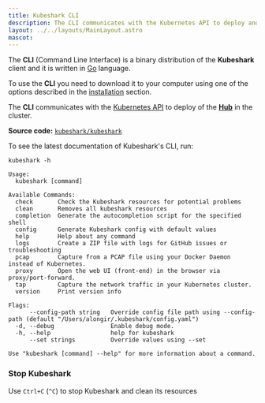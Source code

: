 ```yaml
---
title: Kubeshark CLI
description: The CLI communicates with the Kubernetes API to deploy and control the other software components in the cluster
layout: ../../layouts/MainLayout.astro
mascot: 
---
```


The **CLI** (Command Line Interface) is a binary distribution of the **Kubeshark** client and it is written in [Go](https://go.dev/) language. 

To use the **CLI** you need to download it to your computer using one of the options described in the [installation](/en/install) section.

The **CLI** communicates with the [Kubernetes API](https://kubernetes.io/docs/concepts/overview/kubernetes-api/) to deploy of the [**Hub**](#hub) in the cluster.

**Source code:** [`kubeshark/kubeshark`](https://github.com/kubeshark/kubeshark)

To see the latest documentation of Kubeshark's CLI, run:

```shell
kubeshark -h
```

```shell
Usage:
  kubeshark [command]

Available Commands:
  check       Check the Kubeshark resources for potential problems
  clean       Removes all kubeshark resources
  completion  Generate the autocompletion script for the specified shell
  config      Generate Kubeshark config with default values
  help        Help about any command
  logs        Create a ZIP file with logs for GitHub issues or troubleshooting
  pcap        Capture from a PCAP file using your Docker Daemon instead of Kubernetes.
  proxy       Open the web UI (front-end) in the browser via proxy/port-forward.
  tap         Capture the network traffic in your Kubernetes cluster.
  version     Print version info

Flags:
      --config-path string   Override config file path using --config-path (default "/Users/alongir/.kubeshark/config.yaml")
  -d, --debug                Enable debug mode.
  -h, --help                 help for kubeshark
      --set strings          Override values using --set

Use "kubeshark [command] --help" for more information about a command.
```

### Stop Kubeshark

Use `Ctrl+C` (`^C`) to stop Kubeshark and clean its resources

